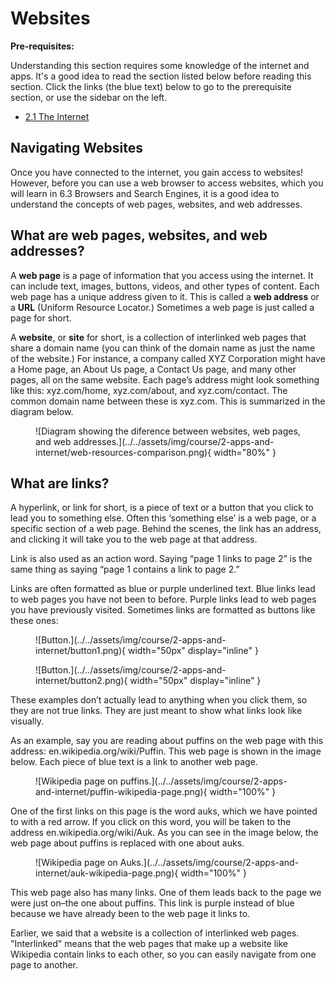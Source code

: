 # Websites

**Pre-requisites:**

Understanding this section requires some knowledge of the internet and apps. It's a good idea to read the section listed below before reading this section. Click the links (the blue text) below to go to the prerequisite section, or use the sidebar on the left.

- [2.1 The Internet](/course/2-apps-and-internet/2.1-the-internet.html)

## Navigating Websites

Once you have connected to the internet, you gain access to websites! However, before you can use a web browser to access websites, which you will learn in 6.3 Browsers and Search Engines, it is a good idea to understand the concepts of web pages, websites, and web addresses.

## What are web pages, websites, and web addresses?

A **web page** is a page of information that you access using the internet. It can include text, images, buttons, videos, and other types of content. Each web page has a unique address given to it. This is called a **web address** or a **URL** (Uniform Resource Locator.) Sometimes a web page is just called a page for short.

A **website**, or **site** for short, is a collection of interlinked web pages that share a domain name (you can think of the domain name as just the name of the website.) For instance, a company called XYZ Corporation might have a Home page, an About Us page, a Contact Us page, and many other pages, all on the same website. Each page’s address might look something like this: xyz.com/home, xyz.com/about, and xyz.com/contact. The common domain name between these is xyz.com. This is summarized in the diagram below.

<figure markdown="span">
    ![Diagram showing the diference between websites, web pages, and web addresses.](../../assets/img/course/2-apps-and-internet/web-resources-comparison.png){ width="80%" }
</figure>

## What are links?

A hyperlink, or link for short, is a piece of text or a button that you click to lead you to something else. Often this ‘something else’ is a web page, or a specific section of a web page. Behind the scenes, the link has an address, and clicking it will take you to the web page at that address.

Link is also used as an action word. Saying “page 1 links to page 2” is the same thing as saying “page 1 contains a link to page 2.”

Links are often formatted as blue or purple underlined text. Blue links lead to web pages you have not been to before. Purple links lead to web pages you have previously visited. Sometimes links are formatted as buttons like these ones:

<figure markdown="span">
    ![Button.](../../assets/img/course/2-apps-and-internet/button1.png){ width="50px" display="inline" }
</figure>
<figure markdown="span">
    ![Button.](../../assets/img/course/2-apps-and-internet/button2.png){ width="50px" display="inline" }
</figure>
These examples don’t actually lead to anything when you click them, so they are not true links. They are just meant to show what links look like visually.

As an example, say you are reading about puffins on the web page with this address: en.wikipedia.org/wiki/Puffin. This web page is shown in the image below. Each piece of blue text is a link to another web page.

<figure markdown="span">
    ![Wikipedia page on puffins.](../../assets/img/course/2-apps-and-internet/puffin-wikipedia-page.png){ width="100%" }
</figure>

One of the first links on this page is the word auks, which we have pointed to with a red arrow. If you click on this word, you will be taken to the address en.wikipedia.org/wiki/Auk. As you can see in the image below, the web page about puffins is replaced with one about auks.

<figure markdown="span">
    ![Wikipedia page on Auks.](../../assets/img/course/2-apps-and-internet/auk-wikipedia-page.png){ width="100%" }
</figure>

This web page also has many links. One of them leads back to the page we were just on–the one about puffins. This link is purple instead of blue because we have already been to the web page it links to.

Earlier, we said that a website is a collection of interlinked web pages. "Interlinked" means that the web pages that make up a website like Wikipedia contain links to each other, so you can easily navigate from one page to another.
